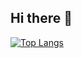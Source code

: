 ## Hi there 👋
[![Top Langs](https://github-readme-stats.vercel.app/api/top-langs/?username=matnrocha)](https://github.com/matnrocha/github-readme-stats)
